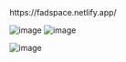 

<link> https://fadspace.netlify.app/ </link>


![image](https://user-images.githubusercontent.com/91457504/231803212-553a6c7e-74d2-4fd7-9105-a07a3617b0df.png)
![image](https://user-images.githubusercontent.com/91457504/231803876-c50f5cf7-30d0-4039-8cb4-7d9b6693e596.png)

![image](https://user-images.githubusercontent.com/91457504/231802867-4231234f-0764-40ff-b6ee-dda10338a656.png)
